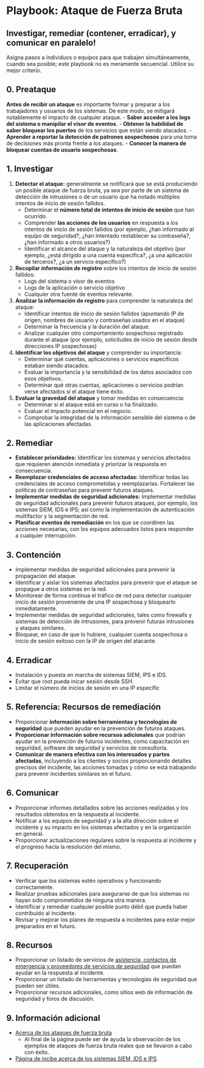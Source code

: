 # Playbook: Ataque de Fuerza Bruta

## Investigar, remediar (contener, erradicar), y comunicar en paralelo!

Asigna pasos a individuos o equipos para que trabajen simultáneamente, cuando sea posible; este playbook no es meramente secuencial. Utilice su mejor criterio.

## 0. Preataque

**Antes de recibir un ataque** es importante formar y preparar a los trabajadores y usuarios de los sistemas. De este modo, se mitigará notablemente el impacto de cualquier ataque.
    - **Saber acceder a los logs del sistema o manipilar el visor de eventos**.
    - **Obtener la habilidad de saber bloquear los puertos** de los servicios que están siendo atacados.
    - **Aprender a reportar la detección de patrones sospechosos** para una toma de decisiones más pronta frente a los ataques.
    - **Conocer la manera de bloquear cuentas de usuario sospechosas**.
    
## 1. Investigar

1. **Detectar el ataque:** generalmente se notificará que se está produciendo un posible ataque de fuerza bruta, ya sea por parte de un sistema de detección de intrusiones o de un usuario que ha notado múltiples intentos de inicio de sesión fallidos.
    - Determinar el **número total de intentos de inicio de sesión** que han ocurrido.
    - Comprender **las acciones de los usuarios** en respuesta a los intentos de inicio de sesión fallidos (por ejemplo, ¿han informado al equipo de seguridad?, ¿han intentado restablecer su contraseña?, ¿han informado a otros usuarios?)
    - Identificar el alcance del ataque y la naturaleza del objetivo (por ejemplo, ¿está dirigido a una cuenta específica?, ¿a una aplicación de terceros?, ¿a un servicio específico?)
2. **Recopilar información de registro** sobre los intentos de inicio de sesión fallidos:
    - Logs del sistema o visor de eventos
    - Logs de la aplicación o servicio objetivo
    - Cualquier otra fuente de eventos relevante.
3. **Analizar la información de registro** para comprender la naturaleza del ataque:
    - Identificar intentos de inicio de sesión fallidos (apuntando IP de origen, nombres de usuario y contraseñas usados en el ataque)
    - Determinar la frecuencia y la duración del ataque.
    - Analizar cualquier otro comportamiento sospechoso registrado durante el ataque (por ejemplo, solicitudes de inicio de sesión desde direcciones IP sospechosas)
4. **Identificar los objetivos del ataque** y comprender su importancia:
    - Determinar qué cuentas, aplicaciones o servicios específicos estaban siendo atacados.
    - Evaluar la importancia y la sensibilidad de los datos asociados con esos objetivos.
    - Determinar qué otras cuentas, aplicaciones o servicios podrían verse afectados si el ataque tiene éxito.
5. **Evaluar la gravedad del ataque** y tomar medidas en consecuencia:
    - Determinar si el ataque está en curso o ha finalizado.
    - Evaluar el impacto potencial en el negocio.
    - Comprobar la integridad de la información sensible del sistema o de las aplicaciones afectadas.

## 2. Remediar

- **Establecer prioridades:** Identificar los sistemas y servicios afectados que requieren atención inmediata y priorizar la respuesta en consecuencia.
- **Reemplazar credenciales de acceso afectadas:** Identificar todas las credenciales de acceso comprometidas y reemplazarlas. Fortalecer las políticas de contraseñas para prevenir futuros ataques.
- **Implementar medidas de seguridad adicionales:** Implementar medidas de seguridad adicionales para prevenir futuros ataques, por ejemplo, los sistemas SIEM, IDS e IPS; así como la implementación de autenticación multifactor y la segmentación de red.
- **Planificar eventos de remediación** en los que se coordinen las acciones necesarias, con los equipos adecuados listos para responder a cualquier interrupción.

## 3. Contención

- Implementar medidas de seguridad adicionales para prevenir la propagación del ataque.
- Identificar y aislar los sistemas afectados para prevenir que el ataque se propague a otros sistemas en la red.
- Monitorear de forma continua el tráfico de red para detectar cualquier inicio de sesión proveniente de una IP sospechosa y bloquearlo inmediatamente.
- Implementar medidas de seguridad adicionales, tales como firewalls y sistemas de detección de intrusiones, para prevenir futuras intrusiones y ataques similares.
- Bloquear, en caso de que lo hubiere, cualquier cuenta sospechosa o inicio de sesión exitoso con la IP de origen del atacante.

## 4. Erradicar

- Instalación y puesta en marcha de sistemas SIEM, IPS e IDS.
- Evitar que root pueda inicar sesión desde SSH.
- Limitar el número de inicios de sesión en una IP específic

## 5. Referencia: Recursos de remediación

- Proporcionar **información sobre herramientas y tecnologías de seguridad** que pueden ayudar en la prevención de futuros ataques.
- **Proporcionar información sobre recursos adicionales** que podrían ayudar en la prevención de futuros incidentes, como capacitación en seguridad, software de seguridad y servicios de consultoría.
- **Comunicar de manera efectiva con los interesados y partes afectadas**, incluyendo a los clientes y socios proporcionando detalles precisos del incidente, las acciones tomadas y cómo se está trabajando para prevenir incidentes similares en el futuro.

## 6. Comunicar

- Proporcionar informes detallados sobre las acciones realizadas y los resultados obtenidos en la respuesta al incidente.
- Notificar a los equipos de seguridad y a la alta dirección sobre el incidente y su impacto en los sistemas afectados y en la organización en general.
- Proporcionar actualizaciones regulares sobre la respuesta al incidente y el progreso hacia la resolución del mismo.

## 7. Recuperación

- Verificar que los sistemas estén operativos y funcionando correctamente.
- Realizar pruebas adicionales para asegurarse de que los sistemas no hayan sido comprometidos de ninguna otra manera.
- Identificar y remediar cualquier posible punto débil que pueda haber contribuido al incidente.
- Revisar y mejorar los planes de respuesta a incidentes para estar mejor preparados en el futuro.

## 8. Recursos

- Proporcionar un listado de servicios de [asistencia, contactos de emergencia y proveedores de servicios de seguridad](#TODO-enlace-al-recurso) que puedan ayudar en la respuesta al incidente.
- Proporcionar un listado de herramientas y tecnologías de seguridad que pueden ser útiles.
- Proporcionar recursos adicionales, como sitios web de información de seguridad y foros de discusión.

## 9. Información adicional

- [Acerca de los ataques de fuerza bruta](https://protecciondatos-lopd.com/empresas/ataques-fuerza-bruta/)
    - Al final de la página puede ser de ayuda la observación de los ejemplos de ataques de fuerza bruta reales que se llevaron a cabo con éxito.
- [Página de incibe acerca de los sistemas SIEM, IDS e IPS](https://www.incibe.es/protege-tu-empresa/blog/son-y-sirven-los-siem-ids-e-ips).
